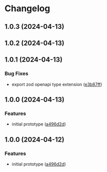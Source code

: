 # Changelog

## 1.0.3 (2024-04-13)

## 1.0.2 (2024-04-13)

## 1.0.1 (2024-04-13)

### Bug Fixes

* export zod openapi type extension ([e3b87ff](https://github.com/Samuel-Carnell/zoa/commit/e3b87ffe1d2fdb69db418a5f41dee05b29bcbf09))

## 1.0.0 (2024-04-13)

### Features

* initial prototype ([a496d2d](https://github.com/Samuel-Carnell/zoa/commit/a496d2dffe495cf25762141a7b2240af9e213ae0))

## 1.0.0 (2024-04-12)

### Features

* initial prototype ([a496d2d](https://github.com/Samuel-Carnell/zoa/commit/a496d2dffe495cf25762141a7b2240af9e213ae0))
